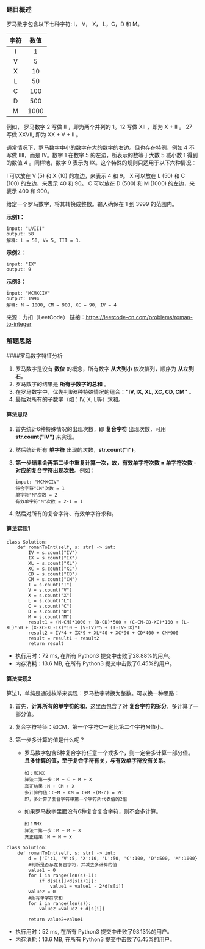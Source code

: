 
### 题目概述

罗马数字包含以下七种字符: I， V， X， L，C，D 和 M。

| 字符 | 数值 |
| :--: | :--: |
|  I   |  1   |
|  V   |  5   |
|  X   |  10  |
|  L   |  50  |
|  C   | 100  |
|  D   | 500  |
|  M   | 1000 |

例如， 罗马数字 2 写做 II ，即为两个并列的 1。12 写做 XII ，即为 X + II 。 27 写做  XXVII, 即为 XX + V + II 。

通常情况下，罗马数字中小的数字在大的数字的右边。但也存在特例，例如 4 不写做 IIII，而是 IV。数字 1 在数字 5 的左边，所表示的数等于大数 5 减小数 1 得到的数值 4 。同样地，数字 9 表示为 IX。这个特殊的规则只适用于以下六种情况：

I 可以放在 V (5) 和 X (10) 的左边，来表示 4 和 9。
X 可以放在 L (50) 和 C (100) 的左边，来表示 40 和 90。 
C 可以放在 D (500) 和 M (1000) 的左边，来表示 400 和 900。

给定一个罗马数字，将其转换成整数。输入确保在 1 到 3999 的范围内。

**示例1：**

```
input: "LVIII"
output: 58
解释: L = 50, V= 5, III = 3.
```

**示例2：**

```
input: "IX"
output: 9
```

**示例3：**

```
input: "MCMXCIV"
output: 1994
解释: M = 1000, CM = 900, XC = 90, IV = 4
```

来源：力扣（LeetCode）
链接：https://leetcode-cn.com/problems/roman-to-integer



### 解题思路

####罗马数字特征分析

1. 罗马数字是没有 **数位** 的概念，所有数字 **从大到小** 依次排列，顺序为 **从左到右**。
2. 罗马数字的结果是 **所有子数字的总和** 。
3. 在罗马数字中，优先判断6种特殊情况的组合：**"IV, IX, XL, XC, CD, CM"** 。
4. 最后对所有的子数字（如：IV, X, L等）求和。

#### 算法思路

1. 首先统计6种特殊情况的出现次数，即 **复合字符** 出现次数，可用 **str.count("IV")** 来实现。

2. 然后统计所有 **单字符** 出现的次数，**str.count("I")**。

3. **第一步结果会再第二步中重复计算一次，故，有效单字符次数 = 单字符次数 - 对应的复合字符出现次数**。例如：

   ```
   input: "MCMXCIV"
   符合字符"CM"次数 = 1
   单字符"M"次数 = 2
   有效单字符"M"次数 = 2-1 = 1
   ```

4. 然后对所有的复合字符、有效单字符求和。

#### 算法实现1

```
class Solution:
    def romanToInt(self, s: str) -> int:
        IV = s.count("IV")
        IX = s.count("IX")
        XL = s.count("XL")
        XC = s.count("XC")
        CD = s.count("CD")
        CM = s.count("CM")
        I = s.count("I")
        V = s.count("V")
        X = s.count("X")
        L = s.count("L")
        C = s.count("C")
        D = s.count("D")
        M = s.count("M")
        result1 = (M-CM)*1000 + (D-CD)*500 + (C-CM-CD-XC)*100 + (L-XL)*50 + (X-XC-XL-IX)*10 + (V-IV)*5 + (I-IV-IX)*1
        result2 = IV*4 + IX*9 + XL*40 + XC*90 + CD*400 + CM*900
        result = result1 + result2
        return result
```

- 执行用时：72 ms, 在所有 Python3 提交中击败了28.88%的用户。
- 内存消耗：13.6 MB, 在所有 Python3 提交中击败了6.45%的用户。

#### 算法实现2

算法1，单纯是通过枚举来实现：罗马数字转换为整数。可以换一种思路：

1. 首先，**计算所有的单字符的和**，这里面包含了对 **复合字符的拆分**，多计算了一部分值。

2. 复合字符特征：如CM，第一个字符C一定比第二个字符M值小。

3. 第一步多计算的值是什么呢？

   - 罗马数字包含6种复合字符任意一个或多个，则一定会多计算一部分值。**且多计算的值，至于复合字符有关，与有效单字符没有关系。**

     ```
     如：MCMX
     算法二第一步：M + C + M + X
     真正结果：M + CM + X
     多计算的值：C+M - CM = C+M -(M-c) = 2C
     即，多计算了复合字符串第一个字符所代表值的2倍
     ```

   - 如果罗马数字里面没有6种复合复合字符，则不会多计算。

     ```
     如：MMX
     算法二第一步：M + M + X
     真正结果：M + M + X
     ```

```
class Solution:
    def romanToInt(self, s: str) -> int:
        d = {'I':1, 'V':5, 'X':10, 'L':50, 'C':100, 'D':500, 'M':1000}
        #判断是否存在复合字符，并减去多计算的值
        value1 = 0
        for i in range(len(s)-1):
            if d[s[i]]<d[s[i+1]]:
                value1 = value1 - 2*d[s[i]]
        value2 = 0  
        #所有单字符求和
        for i in range(len(s)):
            value2 =value2 + d[s[i]]

        return value2+value1
```

- 执行用时：52 ms, 在所有 Python3 提交中击败了93.13%的用户。
- 内存消耗：13.6 MB, 在所有 Python3 提交中击败了6.45%的用户。